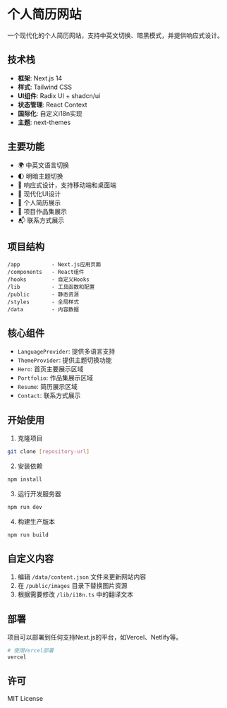# 个人简历网站

一个现代化的个人简历网站，支持中英文切换、暗黑模式，并提供响应式设计。

## 技术栈

- **框架**: Next.js 14
- **样式**: Tailwind CSS
- **UI组件**: Radix UI + shadcn/ui
- **状态管理**: React Context
- **国际化**: 自定义i18n实现
- **主题**: next-themes

## 主要功能

- 🌍 中英文语言切换
- 🌓 明暗主题切换
- 📱 响应式设计，支持移动端和桌面端
- 🎨 现代化UI设计
- 📄 个人简历展示
- 💼 项目作品集展示
- 📬 联系方式展示

## 项目结构

```
/app          - Next.js应用页面
/components   - React组件
/hooks        - 自定义Hooks
/lib          - 工具函数和配置
/public       - 静态资源
/styles       - 全局样式
/data         - 内容数据
```

## 核心组件

- `LanguageProvider`: 提供多语言支持
- `ThemeProvider`: 提供主题切换功能
- `Hero`: 首页主要展示区域
- `Portfolio`: 作品集展示区域
- `Resume`: 简历展示区域
- `Contact`: 联系方式展示

## 开始使用

1. 克隆项目
```bash
git clone [repository-url]
```

2. 安装依赖
```bash
npm install
```

3. 运行开发服务器
```bash
npm run dev
```

4. 构建生产版本
```bash
npm run build
```

## 自定义内容

1. 编辑 `/data/content.json` 文件来更新网站内容
2. 在 `/public/images` 目录下替换图片资源
3. 根据需要修改 `/lib/i18n.ts` 中的翻译文本

## 部署

项目可以部署到任何支持Next.js的平台，如Vercel、Netlify等。

```bash
# 使用Vercel部署
vercel
```

## 许可

MIT License